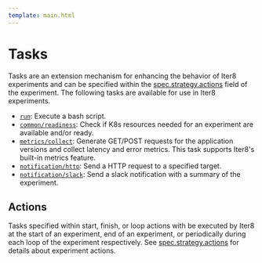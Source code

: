 ```yaml
---
template: main.html
---
```


# Tasks
Tasks are an extension mechanism for enhancing the behavior of Iter8 experiments and can be specified within the [spec.strategy.actions](../experiment.md#strategy) field of the experiment. The following tasks are available for use in Iter8 experiments.

- [`run`](run.md): Execute a bash script.
- [`common/readiness`](common-readiness.md): Check if K8s resources needed for an experiment are available and/or ready.
- [`metrics/collect`](metrics-collect.md): Generate GET/POST requests for the application versions and collect latency and error metrics. This task supports Iter8's built-in metrics feature.
- [`notification/http`](notification-http.md): Send a HTTP request to a specified target.
- [`notification/slack`](notification-slack.md): Send a slack notification with a summary of the experiment.

## Actions
Tasks specified within start, finish, or loop actions with be executed by Iter8 at the start of an experiment, end of an experiment, or periodically during each loop of the experiment respectively. See [spec.strategy.actions](../experiment.md#strategy) for details about experiment actions.
